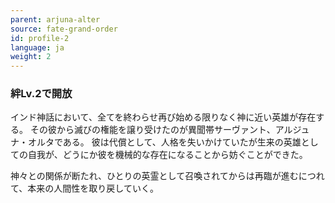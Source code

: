 ```yaml
---
parent: arjuna-alter
source: fate-grand-order
id: profile-2
language: ja
weight: 2
---
```


### 絆Lv.2で開放

インド神話において、全てを終わらせ再び始める限りなく神に近い英雄が存在する。
その彼から滅びの権能を譲り受けたのが異聞帯サーヴァント、アルジュナ・オルタである。
彼は代償として、人格を失いかけていたが生来の英雄としての自我が、どうにか彼を機械的な存在になることから妨ぐことができた。

神々との関係が断たれ、ひとりの英霊として召喚されてからは再臨が進むにつれて、本来の人間性を取り戻していく。
